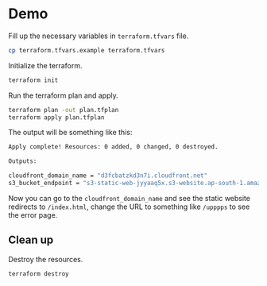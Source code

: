 # Demo

Fill up the necessary variables in `terraform.tfvars` file.

```bash
cp terraform.tfvars.example terraform.tfvars
```

Initialize the terraform.

```bash
terraform init
```

Run the terraform plan and apply.

```bash
terraform plan -out plan.tfplan
terraform apply plan.tfplan
```

The output will be something like this:
```bash
Apply complete! Resources: 0 added, 0 changed, 0 destroyed.

Outputs:

cloudfront_domain_name = "d3fcbatzkd3n7i.cloudfront.net"
s3_bucket_endpoint = "s3-static-web-jyyaaq5x.s3-website.ap-south-1.amazonaws.com"
```

Now you can go to the `cloudfront_domain_name` and see the static website redirects to `/index.html`, change the URL to something like `/upppps` to see the error page.


## Clean up

Destroy the resources.

```bash
terraform destroy
```